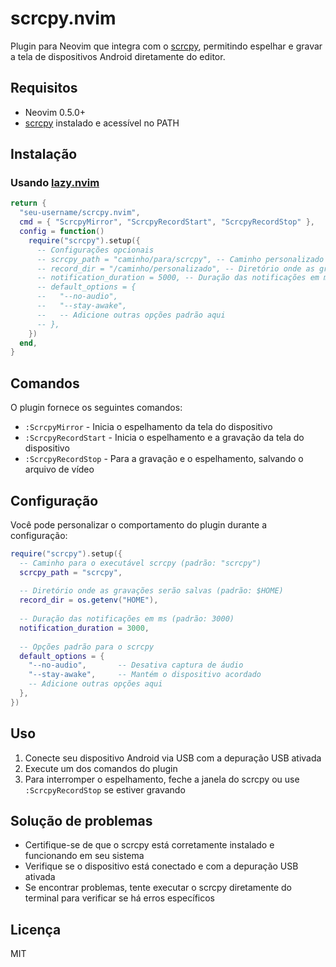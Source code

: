 # scrcpy.nvim

Plugin para Neovim que integra com o [scrcpy](https://github.com/Genymobile/scrcpy), permitindo espelhar e gravar a tela de dispositivos Android diretamente do editor.

## Requisitos

- Neovim 0.5.0+
- [scrcpy](https://github.com/Genymobile/scrcpy) instalado e acessível no PATH

## Instalação

### Usando [lazy.nvim](https://github.com/folke/lazy.nvim)

```lua
return {
  "seu-username/scrcpy.nvim",
  cmd = { "ScrcpyMirror", "ScrcpyRecordStart", "ScrcpyRecordStop" },
  config = function()
    require("scrcpy").setup({
      -- Configurações opcionais
      -- scrcpy_path = "caminho/para/scrcpy", -- Caminho personalizado para o executável scrcpy
      -- record_dir = "/caminho/personalizado", -- Diretório onde as gravações serão salvas
      -- notification_duration = 5000, -- Duração das notificações em ms
      -- default_options = {
      --   "--no-audio",
      --   "--stay-awake",
      --   -- Adicione outras opções padrão aqui
      -- },
    })
  end,
}
```

## Comandos

O plugin fornece os seguintes comandos:

- `:ScrcpyMirror` - Inicia o espelhamento da tela do dispositivo
- `:ScrcpyRecordStart` - Inicia o espelhamento e a gravação da tela do dispositivo
- `:ScrcpyRecordStop` - Para a gravação e o espelhamento, salvando o arquivo de vídeo

## Configuração

Você pode personalizar o comportamento do plugin durante a configuração:

```lua
require("scrcpy").setup({
  -- Caminho para o executável scrcpy (padrão: "scrcpy")
  scrcpy_path = "scrcpy",
  
  -- Diretório onde as gravações serão salvas (padrão: $HOME)
  record_dir = os.getenv("HOME"),
  
  -- Duração das notificações em ms (padrão: 3000)
  notification_duration = 3000,
  
  -- Opções padrão para o scrcpy
  default_options = {
    "--no-audio",       -- Desativa captura de áudio
    "--stay-awake",     -- Mantém o dispositivo acordado
    -- Adicione outras opções aqui
  },
})
```

## Uso

1. Conecte seu dispositivo Android via USB com a depuração USB ativada
2. Execute um dos comandos do plugin
3. Para interromper o espelhamento, feche a janela do scrcpy ou use `:ScrcpyRecordStop` se estiver gravando

## Solução de problemas

- Certifique-se de que o scrcpy está corretamente instalado e funcionando em seu sistema
- Verifique se o dispositivo está conectado e com a depuração USB ativada
- Se encontrar problemas, tente executar o scrcpy diretamente do terminal para verificar se há erros específicos

## Licença

MIT